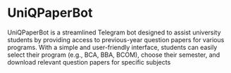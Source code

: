 # UniQPaperBot
UniQPaperBot is a streamlined Telegram bot designed to assist university students by providing access to previous-year question papers for various programs. With a simple and user-friendly interface, students can easily select their program (e.g., BCA, BBA, BCOM), choose their semester, and download relevant question papers for specific subjects
